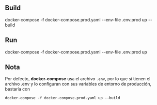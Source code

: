 ## Build

docker-compose -f docker-compose.prod.yaml --env-file .env.prod up --build

## Run

docker-compose -f docker-compose.prod.yaml --env-file .env.prod up

## Nota

Por defecto, **docker-compose** usa el archivo `.env`, por lo que si tienen el archivo .env y lo configuran con sus variables de entorno de producción, bastaría con

```
docker-compose -f docker-compose.prod.yaml up --build
```
